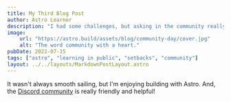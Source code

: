 ```yaml
---
title: My Third Blog Post
author: Astro Learner
description: "I had some challenges, but asking in the community really helped!"
image: 
    url: "https://astro.build/assets/blog/community-day/cover.jpg"
    alt: "The word community with a heart."
pubDate: 2022-07-15
tags: ["astro", "learning in public", "setbacks", "community"]
layout: ../../layouts/MarkdownPostLayout.astro
---
```

It wasn't always smooth sailing, but I'm enjoying building with Astro. And, the [Discord community](https://astro.build/chat) is really friendly and helpful!